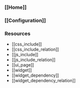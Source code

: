 ### [[Home]]

### [[Configuration]]

### Resources

* [[css_include]]
* [[css_include_relation]]
* [[js_include]]
* [[js_include_relation]]
* [[ui_page]]
* [[widget]]
* [[widget_dependency]]
* [[widget_dependency_relation]]